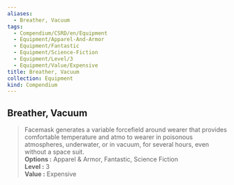 ```yaml
---
aliases:
  - Breather, Vacuum
tags:
  - Compendium/CSRD/en/Equipment
  - Equipment/Apparel-And-Armor
  - Equipment/Fantastic
  - Equipment/Science-Fiction
  - Equipment/Level/3
  - Equipment/Value/Expensive
title: Breather, Vacuum
collection: Equipment
kind: Compendium
---
```

## Breather, Vacuum  
  
>Facemask generates a variable forcefield around wearer that provides comfortable temperature and atmo to wearer in poisonous atmospheres, underwater, or in vacuum, for several hours, even without a space suit.  
> **Options :** Apparel & Armor, Fantastic, Science Fiction  
> **Level :** 3  
> **Value :** Expensive